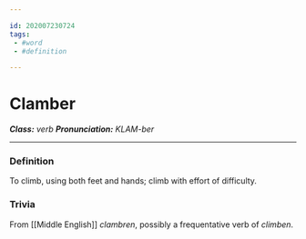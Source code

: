 ```yaml
---

id: 202007230724
tags:
 - #word
 - #definition

---
```


# Clamber
**_Class:_** *verb*
**_Pronunciation:_** *KLAM-ber*

---

### Definition
To climb, using both feet and hands; climb with effort of difficulty.


### Trivia
From [[Middle English]] *clambren*, possibly a frequentative verb of *climben*.